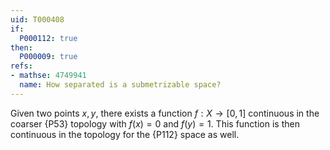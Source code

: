 ```yaml
---
uid: T000408
if:
  P000112: true
then:
  P000009: true
refs:
- mathse: 4749941
  name: How separated is a submetrizable space?
---
```


Given two points $x,y$, there exists a function $f:X\to[0,1]$ continuous
in the coarser {P53} topology with $f(x)=0$ and $f(y)=1$. 
This function is then continuous
in the topology for the {P112} space as well.
